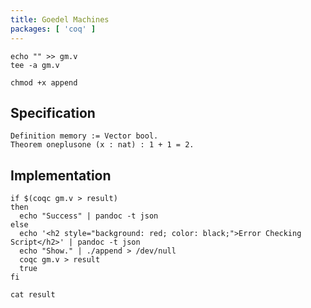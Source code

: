 ```yaml
---
title: Goedel Machines
packages: [ 'coq' ]
---
```


<!-- Quick way to build up our Coq script -->
```{pipe="cat > append"}
echo "" >> gm.v
tee -a gm.v
```

```{pipe="sh"}
chmod +x append
```

## Specification ##

```{pipe="./append" .ocaml}
Definition memory := Vector bool.
Theorem oneplusone (x : nat) : 1 + 1 = 2.
```

## Implementation ##

<!-- Check the Coq script -->

```{pipe="sh" .unwrap}
if $(coqc gm.v > result)
then
  echo "Success" | pandoc -t json
else
  echo '<h2 style="background: red; color: black;">Error Checking Script</h2>' | pandoc -t json
  echo "Show." | ./append > /dev/null
  coqc gm.v > result
  true
fi
```

```{pipe="sh"}
cat result
```
